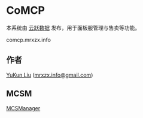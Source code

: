# CoMCP

本系统由 [云跃数据](https://www.mrxzx.info/) 发布，用于面板服管理与售卖等功能。

comcp.mrxzx.info

## 作者

[YuKun Liu](https://mrxzx.info/) (mrxzx.info@gmail.com)

## MCSM

[MCSManager](https://github.com/Suwings/MCSManager/)